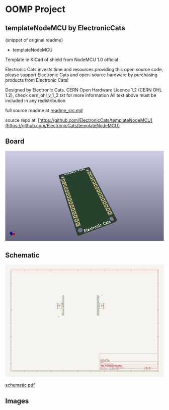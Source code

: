 # OOMP Project  
## templateNodeMCU  by ElectronicCats  
  
(snippet of original readme)  
  
- templateNodeMCU  
  
Template in KiCad of shield from NodeMCU 1.0 official  
  
Electronic Cats invests time and resources providing this open source code, please support Electronic Cats and open-source hardware by purchasing products from Electronic Cats!  
  
Designed by Electronic Cats. CERN Open Hardware Licence 1.2 (CERN OHL 1.2), check cern_ohl_v_1_2.txt for more information All text above must be included in any redistribution  
  
  full source readme at [readme_src.md](readme_src.md)  
  
source repo at: [https://github.com/ElectronicCats/templateNodeMCU](https://github.com/ElectronicCats/templateNodeMCU)  
## Board  
  
[![working_3d.png](working_3d_600.png)](working_3d.png)  
## Schematic  
  
[![working_schematic.png](working_schematic_600.png)](working_schematic.png)  
  
[schematic pdf](working_schematic.pdf)  
## Images  
